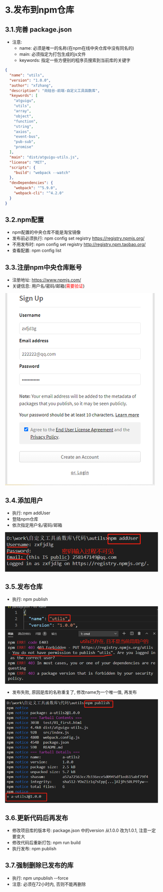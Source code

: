# 3.发布到npm仓库

## 3.1.完善 package.json

- 注意:
  - name: 必须是唯一的名称(在npm在线中央仓库中没有同名的)
  - main: 必须指定为打包生成的js文件
  - keywords: 指定一些方便别的程序员搜索到当前库的关键字

```json
{
  "name": "utils",
  "version": "1.0.0",
  "author": "xfzhang",
  "description": "尚硅谷-前端-自定义工具函数库",
  "keywords": [
    "atguigu",
    "utils",
    "array",
    "object",
    "function",
    "string",
    "axios",
    "event-bus",
    "pub-sub",
    "promise"
  ],
  "main": "dist/atguigu-utils.js",
  "license": "MIT",
  "scripts": {
    "build": "webpack --watch"
  },
  "devDependencies": {
    "webpack": "^5.9.0",
    "webpack-cli": "^4.2.0"
  }
}
```



## 3.2.npm配置

- npm配置的中央仓库不能是淘宝镜像
- 发布前必须执行:  npm config set registry https://registry.npmjs.org/
- 不用发布时: npm config set registry http://registry.npm.taobao.org/
- 查看配置: npm config list

## 3.3.注册npm中央仓库账号

- 注册地址: https://www.npmjs.com/
- 关键信息: 用户名/密码/邮箱(<font color='red'>需要验证</font>)

![image-20201204150917555](../../assent/jsutils/image-20201204150917555.png)

## 3.4.添加用户

- 执行: npm addUser
- 登陆npm仓库
- 依次指定用户名/密码/邮箱

![image-20201204151301849](../../assent/jsutils/image-20201204151301849.png)

## 3.5.发布仓库

- 执行: npm publish

![image-20201210143938993](../../assent/jsutils/image-20201210143938993.png)

- 发布失败, 原因是库的名称重复了, 修改name为一个唯一值, 再发布

![image-20201204153505733](../../assent/jsutils/image-20201204153505733.png)



## 3.6.更新代码后再发布

- 修改项目库的版本号: package.json 中的version 从1.0.0 改为1.0.1, 注意一定要变大
- 修改代码后重新打包: npm run build
- 执行发布: npm publish

## 3.7.强制删除已发布的库

- 执行: npm unpublish --force
- 注意: 必须在72小时内, 否则不能再删除